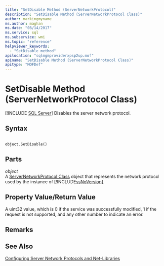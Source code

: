 ```yaml
---
title: "SetDisable Method (ServerNetworkProtocol)"
description: "SetDisable Method (ServerNetworkProtocol Class)"
author: markingmyname
ms.author: maghan
ms.date: "03/14/2017"
ms.service: sql
ms.subservice: wmi
ms.topic: "reference"
helpviewer_keywords:
  - "SetDisable method"
apilocation: "sqlmgmproviderxpsp2up.mof"
apiname: "SetDisable Method (ServerNetworkProtocol Class)"
apitype: "MOFDef"
---
```

# SetDisable Method (ServerNetworkProtocol Class)
[!INCLUDE [SQL Server](../../../includes/applies-to-version/sqlserver.md)]
  Disables the server network protocol.  
  
## Syntax  
  
```  
  
object.SetDisable()  
```  
  
## Parts  
 *object*  
 A [ServerNetworkProtocol Class](../../../relational-databases/wmi-provider-configuration-classes/servernetworkprotocol-class/servernetworkprotocol-class.md) object that represents the network protocol used by the instance of [!INCLUDE[ssNoVersion](../../../includes/ssnoversion-md.md)].  
  
## Property Value/Return Value  
 A uint32 value, which is 0 if the service was successfully modified, 1 if the request is not supported, and any other number to indicate an error.  
  
## Remarks  
  
## See Also  
 [Configuring Server Network Protocols and Net-Libraries](https://msdn.microsoft.com/library/ms177485\(v=sql.100\).aspx)  
  
  
